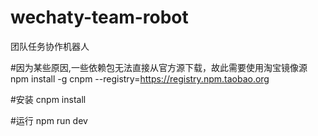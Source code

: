 # wechaty-team-robot
团队任务协作机器人

#因为某些原因,一些依赖包无法直接从官方源下载，故此需要使用淘宝镜像源
npm install -g cnpm --registry=https://registry.npm.taobao.org

#安装
cnpm install

#运行
npm run dev
